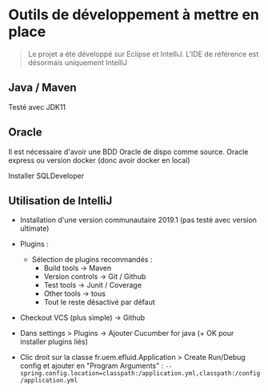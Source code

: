 # Outils de développement à mettre en place

> Le projet a été développé sur Eclipse et IntelliJ. L'IDE de référence est désormais uniquement IntelliJ

## Java / Maven

Testé avec JDK11

## Oracle

Il est nécessaire d'avoir une BDD Oracle de dispo comme source. Oracle express ou version docker (donc avoir docker en local)

Installer SQLDeveloper

## Utilisation de IntelliJ

* Installation d'une version communautaire 2019.1 (pas testé avec version ultimate)
* Plugins :
  * Sélection de plugins recommandés :
    * Build tools -> Maven
    * Version controls -> Git / Github
    * Test tools -> Junit / Coverage
    * Other tools -> tous
    * Tout le reste désactivé par défaut

* Checkout VCS (plus simple) -> Github

* Dans settings > Plugins -> Ajouter Cucumber for java (+ OK pour installer plugins liés)

* Clic droit sur la classe fr.uem.efluid.Application > Create Run/Debug config et ajouter en "Program Arguments" : `--spring.config.location=classpath:/application.yml,classpath:/config/application.yml`

